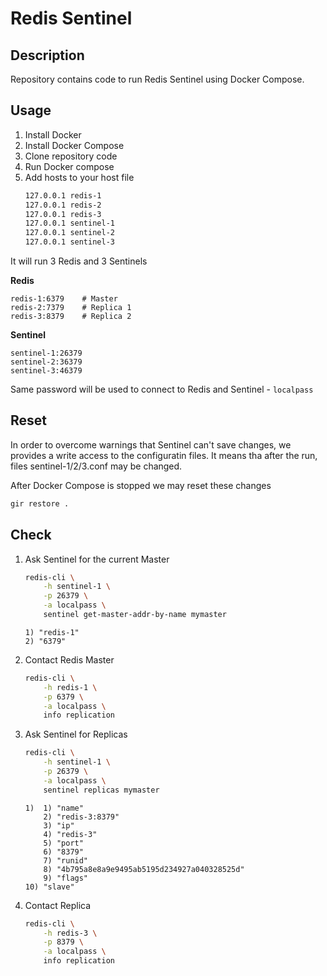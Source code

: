 # Redis Sentinel

## Description 

 Repository contains code to run Redis Sentinel using Docker Compose.


## Usage

 1. Install Docker
 2. Install Docker Compose
 3. Clone repository code
 4. Run Docker compose
 5. Add hosts to your host file
    ```bash
    127.0.0.1 redis-1
    127.0.0.1 redis-2
    127.0.0.1 redis-3
    127.0.0.1 sentinel-1
    127.0.0.1 sentinel-2
    127.0.0.1 sentinel-3
    ```

 It will run 3 Redis and 3  Sentinels

 **Redis**
  ```
  redis-1:6379    # Master
  redis-2:7379    # Replica 1
  redis-3:8379    # Replica 2
  ```
 **Sentinel**
  ```
  sentinel-1:26379
  sentinel-2:36379
  sentinel-3:46379
  ```

 Same password will be used to connect to Redis and Sentinel - `localpass`


## Reset

 In order to overcome warnings that Sentinel can't save changes, we provides a write access to the configuratin files. It means tha after the run, files sentinel-1/2/3.conf may be changed.

 After Docker Compose is stopped we may reset these changes
 ```bash
 gir restore .
 ```


## Check

 1. Ask Sentinel for the current Master
    ```bash
    redis-cli \
        -h sentinel-1 \
        -p 26379 \
        -a localpass \
        sentinel get-master-addr-by-name mymaster
    ```
    ```
    1) "redis-1"
    2) "6379"
    ```

 2. Contact Redis Master
    ```bash
    redis-cli \
        -h redis-1 \
        -p 6379 \
        -a localpass \
        info replication
    ```

 3. Ask Sentinel for Replicas
    ```bash
    redis-cli \
        -h sentinel-1 \
        -p 26379 \
        -a localpass \
        sentinel replicas mymaster
    ```
    ```
    1)  1) "name"
        2) "redis-3:8379"
        3) "ip"
        4) "redis-3"
        5) "port"
        6) "8379"
        7) "runid"
        8) "4b795a8e8a9e9495ab5195d234927a040328525d"
        9) "flags"
    10) "slave"
    ```


 4. Contact Replica
    ```bash
    redis-cli \
        -h redis-3 \
        -p 8379 \
        -a localpass \
        info replication
    ```
